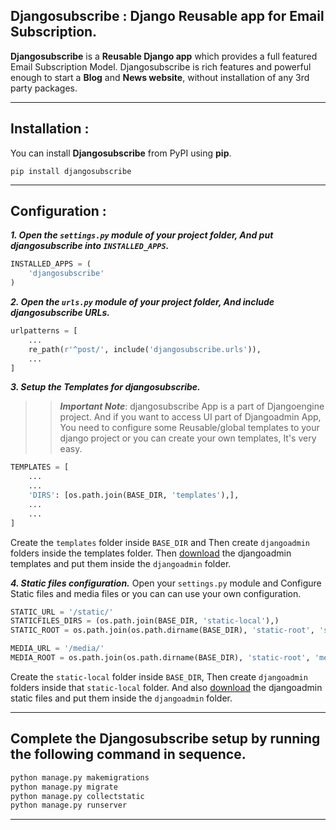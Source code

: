 ## Djangosubscribe : Django Reusable app for Email Subscription.

**Djangosubscribe** is a **Reusable Django app** which provides a full featured Email Subscription Model. Djangosubscribe is rich features and powerful enough to start a **Blog** and **News website**, without installation of any 3rd party packages.
___

## Installation :
You can install **Djangosubscribe** from PyPI using **pip**.

``` pip install djangosubscribe ```
___

## Configuration :
***1\. Open the ```settings.py``` module of your project folder, And put djangosubscribe into ```INSTALLED_APPS```.***
```python
INSTALLED_APPS = (
    'djangosubscribe'
)
```

***2\. Open the ```urls.py``` module of your project folder, And include djangosubscribe URLs.***
```python
urlpatterns = [
    ...
    re_path(r'^post/', include('djangosubscribe.urls')),
    ...
]
```

***3\. Setup the Templates for djangosubscribe.***
>> ***Important Note***: djangosubscribe App is a part of Djangoengine project. And if you want to access UI part of Djangoadmin App, You need to configure some Reusable/global templates to your django project or you can create your own templates, It's very easy.
```python
TEMPLATES = [
    ...
    ...
    'DIRS': [os.path.join(BASE_DIR, 'templates'),],
    ...
    ...
]
```

Create the ```templates``` folder inside ```BASE_DIR``` and Then create ```djangoadmin``` folders inside the templates folder.
Then [download](https://www.dropbox.com/sh/na4tzfewub5mhe5/AABmyPHZ3KFZSpC7lH9Uvl5Ya?dl=0) the djangoadmin templates and put them inside the ```djangoadmin``` folder.

***4\. Static files configuration.***
Open your ```settings.py``` module and Configure Static files and media files or you can can use your own configuration.
```python
STATIC_URL = '/static/'
STATICFILES_DIRS = (os.path.join(BASE_DIR, 'static-local'),)
STATIC_ROOT = os.path.join(os.path.dirname(BASE_DIR), 'static-root', 'static')

MEDIA_URL = '/media/'
MEDIA_ROOT = os.path.join(os.path.dirname(BASE_DIR), 'static-root', 'media')
```

Create the ```static-local``` folder inside ```BASE_DIR```, Then create ```djangoadmin``` folders inside that ```static-local``` folder.
And also [download](https://www.dropbox.com/sh/1jjul5c7kauas3o/AACeEf_OqpnzTe_iqK-r3SNMa?dl=0) the djangoadmin static files and put them inside the ```djangoadmin``` folder.
___

## Complete the Djangosubscribe setup by running the following command in sequence.
```python
python manage.py makemigrations
python manage.py migrate
python manage.py collectstatic
python manage.py runserver
```
___
